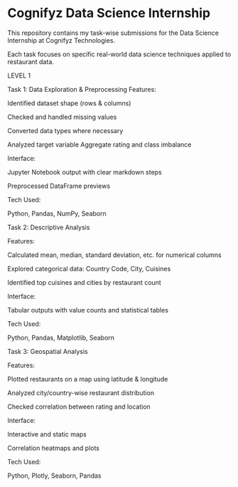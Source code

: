 # Cognifyz Data Science Internship

This repository contains my task-wise submissions for the Data Science Internship at Cognifyz Technologies.

Each task focuses on specific real-world data science techniques applied to restaurant data.

 LEVEL 1

 Task 1: Data Exploration & Preprocessing
Features:

Identified dataset shape (rows & columns)

Checked and handled missing values

Converted data types where necessary

Analyzed target variable Aggregate rating and class imbalance

Interface:

Jupyter Notebook output with clear markdown steps

Preprocessed DataFrame previews

Tech Used:

Python, Pandas, NumPy, Seaborn

 Task 2: Descriptive Analysis
 
Features:

Calculated mean, median, standard deviation, etc. for numerical columns

Explored categorical data: Country Code, City, Cuisines

Identified top cuisines and cities by restaurant count

Interface:

Tabular outputs with value counts and statistical tables

Tech Used:

Python, Pandas, Matplotlib, Seaborn

 Task 3: Geospatial Analysis
 
Features:

Plotted restaurants on a map using latitude & longitude

Analyzed city/country-wise restaurant distribution

Checked correlation between rating and location

Interface:

Interactive and static maps

Correlation heatmaps and plots

Tech Used:

Python, Plotly, Seaborn, Pandas
